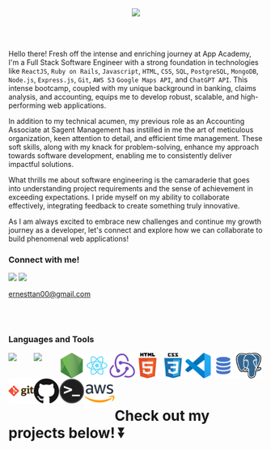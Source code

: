 <div id="header" align="center">
  <img src="https://media.giphy.com/media/xT1XGzXhVgWRLN1Cco/giphy.gif" width="200"/>
</div>

<br/><br/>

Hello there! Fresh off the intense and enriching journey at App Academy, I'm a Full Stack Software Engineer with a strong foundation in technologies like `ReactJS`, `Ruby on Rails`, `Javascript`, `HTML`, `CSS`, `SQL`, `PostgreSQL`, `MongoDB`, `Node.js`, `Express.js`, `Git`, `AWS S3` `Google Maps API`, and `ChatGPT API`. This intense bootcamp, coupled with my unique background in banking, claims analysis, and accounting, equips me to develop robust, scalable, and high-performing web applications.

In addition to my technical acumen, my previous role as an Accounting Associate at Sagent Management has instilled in me the art of meticulous organization, keen attention to detail, and efficient time management. These soft skills, along with my knack for problem-solving, enhance my approach towards software development, enabling me to consistently deliver impactful solutions.

What thrills me about software engineering is the camaraderie that goes into understanding project requirements and the sense of achievement in exceeding expectations. I pride myself on my ability to collaborate effectively, integrating feedback to create something truly innovative.

As I am always excited to embrace new challenges and continue my growth journey as a developer, let's connect and explore how we can collaborate to build phenomenal web applications!


### **Connect with me!**
<a href="https://www.linkedin.com/in/ernest-tan3/"><img src="https://www.freeiconspng.com/uploads/linkedin-logo-3.png" width="58" /></a>
<a href ="https://wellfound.com/u/ernest-tan-6"><img src="https://pbs.twimg.com/profile_images/1592590479065075713/JKdDlBeu_400x400.jpg" width="50"/></a>

ernesttan00@gmail.com

<br/><br/>

### **Languages and Tools**
<img align="left" width="50px" src="https://raw.githubusercontent.com/jmnote/z-icons/master/svg/ruby.svg" />
<img align="left" width="50px" src="https://raw.githubusercontent.com/jmnote/z-icons/master/svg/javascript.svg" />
<img align="left" width="50px" src="https://raw.githubusercontent.com/github/explore/80688e429a7d4ef2fca1e82350fe8e3517d3494d/topics/nodejs/nodejs.png" />
<img align="left" width="50px" src="https://raw.githubusercontent.com/github/explore/80688e429a7d4ef2fca1e82350fe8e3517d3494d/topics/react/react.png" />
<img align="left" width="50px" src="https://github.com/devicons/devicon/blob/master/icons/redux/redux-original.svg"/>
<img align="left" width="50px" src="https://raw.githubusercontent.com/github/explore/80688e429a7d4ef2fca1e82350fe8e3517d3494d/topics/html/html.png" />
<img align="left" width="50px" src="https://raw.githubusercontent.com/github/explore/80688e429a7d4ef2fca1e82350fe8e3517d3494d/topics/css/css.png" />
<img align="left" width="50px" src="https://raw.githubusercontent.com/github/explore/80688e429a7d4ef2fca1e82350fe8e3517d3494d/topics/visual-studio-code/visual-studio-code.png" />
<img align="left" width="50px" src="https://raw.githubusercontent.com/github/explore/80688e429a7d4ef2fca1e82350fe8e3517d3494d/topics/sql/sql.png" />
<img align="left" width="50px" src="https://raw.githubusercontent.com/github/explore/80688e429a7d4ef2fca1e82350fe8e3517d3494d/topics/postgresql/postgresql.png" />
<img align="left" width="50px" src="https://raw.githubusercontent.com/github/explore/80688e429a7d4ef2fca1e82350fe8e3517d3494d/topics/git/git.png" />
<img align="left" width="50px" src="https://raw.githubusercontent.com/github/explore/78df643247d429f6cc873026c0622819ad797942/topics/github/github.png" />
<img align="left" width="50px" src="https://raw.githubusercontent.com/github/explore/80688e429a7d4ef2fca1e82350fe8e3517d3494d/topics/terminal/terminal.png" />
<img align="left" width="60px" src="https://github.com/devicons/devicon/blob/master/icons/amazonwebservices/amazonwebservices-original-wordmark.svg" />

<br/><br/>
<br/><br/>


# Check out my projects below! ⏬
